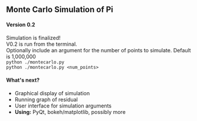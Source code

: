 ## Monte Carlo Simulation of Pi

#### Version 0.2
Simulation is finalized!  
V0.2 is run from the terminal.  
Optionally include an argument for the number of points to simulate. Default is 1,000,000  
`python ./montecarlo.py`   
`python ./montecarlo.py <num_points>`
    


#### What's next?
- Graphical display of simulation
- Running graph of residual
- User interface for simulation arguments
- __Using:__ PyQt, bokeh/matplotlib, possibly more  